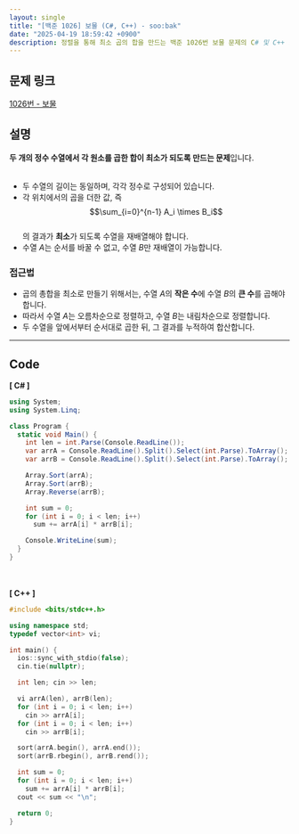 ```yaml
---
layout: single
title: "[백준 1026] 보물 (C#, C++) - soo:bak"
date: "2025-04-19 18:59:42 +0900"
description: 정렬을 통해 최소 곱의 합을 만드는 백준 1026번 보물 문제의 C# 및 C++ 풀이 및 해설
---
```


## 문제 링크
[1026번 - 보물](https://www.acmicpc.net/problem/1026)

## 설명
**두 개의 정수 수열에서 각 원소를 곱한 합이 최소가 되도록 만드는 문제**입니다.<br>
<br>

- 두 수열의 길이는 동일하며, 각각 정수로 구성되어 있습니다.<br>
- 각 위치에서의 곱을 더한 값, 즉<br>
  $$\sum_{i=0}^{n-1} A_i \times B_i$$<br>
  의 결과가 **최소**가 되도록 수열을 재배열해야 합니다.<br>
- 수열 $A$는 순서를 바꿀 수 없고, 수열 $B$만 재배열이 가능합니다.<br>

### 접근법
- 곱의 총합을 최소로 만들기 위해서는, 수열 $A$의 **작은 수**에 수열 $B$의 **큰 수**를 곱해야 합니다.<br>
- 따라서 수열 $A$는 오름차순으로 정렬하고, 수열 $B$는 내림차순으로 정렬합니다.<br>
- 두 수열을 앞에서부터 순서대로 곱한 뒤, 그 결과를 누적하여 합산합니다.<br>

---

## Code
<b>[ C# ] </b>
<br>

```csharp
using System;
using System.Linq;

class Program {
  static void Main() {
    int len = int.Parse(Console.ReadLine());
    var arrA = Console.ReadLine().Split().Select(int.Parse).ToArray();
    var arrB = Console.ReadLine().Split().Select(int.Parse).ToArray();

    Array.Sort(arrA);
    Array.Sort(arrB);
    Array.Reverse(arrB);

    int sum = 0;
    for (int i = 0; i < len; i++)
      sum += arrA[i] * arrB[i];

    Console.WriteLine(sum);
  }
}
```

<br><br>
<b>[ C++ ] </b>
<br>

```cpp
#include <bits/stdc++.h>

using namespace std;
typedef vector<int> vi;

int main() {
  ios::sync_with_stdio(false);
  cin.tie(nullptr);

  int len; cin >> len;

  vi arrA(len), arrB(len);
  for (int i = 0; i < len; i++)
    cin >> arrA[i];
  for (int i = 0; i < len; i++)
    cin >> arrB[i];

  sort(arrA.begin(), arrA.end());
  sort(arrB.rbegin(), arrB.rend());

  int sum = 0;
  for (int i = 0; i < len; i++)
    sum += arrA[i] * arrB[i];
  cout << sum << "\n";

  return 0;
}
```
